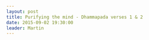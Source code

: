 ```yaml
---
layout: post
title: Purifying the mind - Dhammapada verses 1 & 2
date: 2015-09-02 19:30:00
leader: Martin 
---
```

